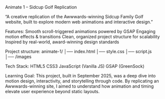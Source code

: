    Animate 1 – Sidcup Golf Replication

“A creative replication of the Awwwards-winning Sidcup Family Golf website, built to explore modern web animations and interactive design.”

   Features:
Smooth scroll-triggered animations powered by GSAP
Engaging motion effects & transitions
Clean, organized project structure for scalability
Inspired by real-world, award-winning design standards

   Project structure:
animate-1/
│── index.html
│── style.css
│── script.js
│── /images

   Tech Stack:
HTML5
CSS3
JavaScript (Vanilla JS)
GSAP (GreenSock)

  Learning Goal:
This project, built in September 2025, was a deep dive into motion design, interactivity, and storytelling through code.
By replicating an Awwwards-winning site, I aimed to understand how animation and timing elevate user experience beyond static layouts.
